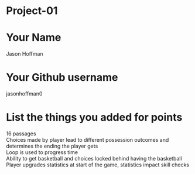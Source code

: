 # Project-01

# Your Name
Jason Hoffman

# Your Github username
jasonhoffman0

# List the things you added for points

16 passages<br />
Choices made by player lead to different possession outcomes and determines the ending the player gets<br />
Loop is used to progress time<br />
Ability to get basketball and choices locked behind having the basketball<br />
Player upgrades statistics at start of the game, statistics impact skill checks<br />